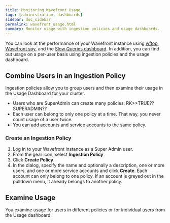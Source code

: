 ```yaml
---
title: Monitoring Wavefront Usage
tags: [administration, dashboards]
sidebar: doc_sidebar
permalink: wavefront_usage.html
summary: Monitor usage with ingestion policies and usage dashboards.
---
```


You can look at the performance of your Wavefront instance using [wftop](), [Wavefront spy](wavefront_monitoring_spy.html), and the [Slow Queries dashboard](wavefront_monitoring.html#examine-slow-queries). In addition, you can find out usage on a per-user basis using ingestion policies and the usage dashboard.


## Combine Users in an Ingestion Policy

Ingestion policies allow you to group users and then examine their usage in the Usage Dashboard for your cluster.
* Users who are SuperAdmin can create many policies. RK>>TRUE?? SUPERADMIN??
* Each user can belong to only one policy at a time. That way, you never count usage of a user twice.
* You can add accounts and service accounts to the same policy.

### Create an Ingestion Policy

1. Log in to your Wavefront instance as a Super Admin user.
2. From the gear icon, select **Ingestion Policy**
3. Click **Create Policy**.
4. In the dialog, specify the name and optionally a description, one or more users, and one or more service accounts and click **Create**.
   Each account can only belong to one policy. If an account is greyed out in the pulldown menu, it already belongs to another policy.

## Examine Usage

You examine usage for users in different policies or for individual users from the Usage dashboard. 
